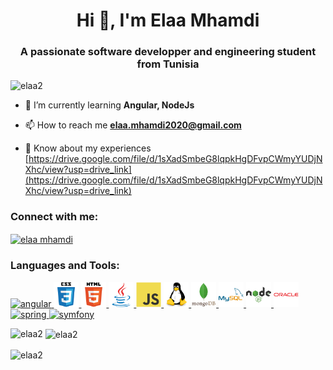 <h1 align="center">Hi 👋, I'm Elaa Mhamdi</h1>
<h3 align="center">A passionate software developper and engineering student from Tunisia</h3>

<p align="left"> <img src="https://komarev.com/ghpvc/?username=elaa2&label=Profile%20views&color=0e75b6&style=flat" alt="elaa2" /> </p>

- 🌱 I’m currently learning **Angular, NodeJs**

- 📫 How to reach me **elaa.mhamdi2020@gmail.com**

- 📄 Know about my experiences [https://drive.google.com/file/d/1sXadSmbeG8lqpkHgDFvpCWmyYUDjNXhc/view?usp=drive_link](https://drive.google.com/file/d/1sXadSmbeG8lqpkHgDFvpCWmyYUDjNXhc/view?usp=drive_link)

<h3 align="left">Connect with me:</h3>
<p align="left">
<a href="https://linkedin.com/in/elaa mhamdi" target="blank"><img align="center" src="https://raw.githubusercontent.com/rahuldkjain/github-profile-readme-generator/master/src/images/icons/Social/linked-in-alt.svg" alt="elaa mhamdi" height="30" width="40" /></a>
</p>

<h3 align="left">Languages and Tools:</h3>
<p align="left"> <a href="https://angular.io" target="_blank" rel="noreferrer"> <img src="https://angular.io/assets/images/logos/angular/angular.svg" alt="angular" width="40" height="40"/> </a> <a href="https://www.w3schools.com/css/" target="_blank" rel="noreferrer"> <img src="https://raw.githubusercontent.com/devicons/devicon/master/icons/css3/css3-original-wordmark.svg" alt="css3" width="40" height="40"/> </a> <a href="https://www.w3.org/html/" target="_blank" rel="noreferrer"> <img src="https://raw.githubusercontent.com/devicons/devicon/master/icons/html5/html5-original-wordmark.svg" alt="html5" width="40" height="40"/> </a> <a href="https://www.java.com" target="_blank" rel="noreferrer"> <img src="https://raw.githubusercontent.com/devicons/devicon/master/icons/java/java-original.svg" alt="java" width="40" height="40"/> </a> <a href="https://developer.mozilla.org/en-US/docs/Web/JavaScript" target="_blank" rel="noreferrer"> <img src="https://raw.githubusercontent.com/devicons/devicon/master/icons/javascript/javascript-original.svg" alt="javascript" width="40" height="40"/> </a> <a href="https://www.linux.org/" target="_blank" rel="noreferrer"> <img src="https://raw.githubusercontent.com/devicons/devicon/master/icons/linux/linux-original.svg" alt="linux" width="40" height="40"/> </a> <a href="https://www.mongodb.com/" target="_blank" rel="noreferrer"> <img src="https://raw.githubusercontent.com/devicons/devicon/master/icons/mongodb/mongodb-original-wordmark.svg" alt="mongodb" width="40" height="40"/> </a> <a href="https://www.mysql.com/" target="_blank" rel="noreferrer"> <img src="https://raw.githubusercontent.com/devicons/devicon/master/icons/mysql/mysql-original-wordmark.svg" alt="mysql" width="40" height="40"/> </a> <a href="https://nodejs.org" target="_blank" rel="noreferrer"> <img src="https://raw.githubusercontent.com/devicons/devicon/master/icons/nodejs/nodejs-original-wordmark.svg" alt="nodejs" width="40" height="40"/> </a> <a href="https://www.oracle.com/" target="_blank" rel="noreferrer"> <img src="https://raw.githubusercontent.com/devicons/devicon/master/icons/oracle/oracle-original.svg" alt="oracle" width="40" height="40"/> </a> <a href="https://spring.io/" target="_blank" rel="noreferrer"> <img src="https://www.vectorlogo.zone/logos/springio/springio-icon.svg" alt="spring" width="40" height="40"/> </a> <a href="https://symfony.com" target="_blank" rel="noreferrer"> <img src="https://symfony.com/logos/symfony_black_03.svg" alt="symfony" width="40" height="40"/> </a> </p>

<p><img align="left" src="https://github-readme-stats.vercel.app/api/top-langs?username=elaa2&show_icons=true&locale=en&layout=compact" alt="elaa2" /></p>

<p>&nbsp;<img align="center" src="https://github-readme-stats.vercel.app/api?username=elaa2&show_icons=true&locale=en" alt="elaa2" /></p>

<p><img align="center" src="https://github-readme-streak-stats.herokuapp.com/?user=elaa2&" alt="elaa2" /></p>
